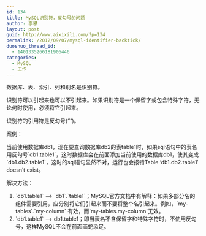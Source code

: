 ```yaml
---
id: 134
title: MySQL识别符，反勾号的问题
author: 李攀
layout: post
guid: http://www.aixixili.com/?p=134
permalink: /2012/09/07/mysql-identifier-backtick/
duoshuo_thread_id:
  - 1401335266181906446
categories:
  - MySQL
  - 工作
---
```

数据库、表、索引、列和别名是识别符。

识别符可以引起来也可以不引起来。如果识别符是一个保留字或包含特殊字符，无论何时使用，必须将它引起来。

识别符的引用符是反勾号(‘\`’)。

案例：

当前使用数据库db1，现在要查询数据库db2的表table1时，如果sql语句中的表名用反勾号\`db1.table1\`，这时数据库会在前面添加当前使用的数据库db1，使其变成\`db1.db2.table1\`，这时的sql语句显然不对，运行也会报错Table &#8216;db1.db2.table1&#8242; doesn&#8217;t exist。

解决方法：  
1. \`db1.table1\` &#8212;-> \`db1\`.\`table1\`；MySQL官方文档中有解释：如果多部分名的组件需要引用，应分别将它们引起来而不要将整个名引起来。例如，\`my-tables\`.\`my-column\` 有效，而\`my-tables.my-column\`无效。  
2. \`db1.table1\` &#8212;-> db1.table1；即当表名不含保留字和特殊字符时，不使用反勾号，这样MySQL不会在前面画蛇添足。
